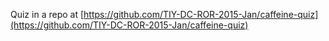 Quiz in a repo at [https://github.com/TIY-DC-ROR-2015-Jan/caffeine-quiz](https://github.com/TIY-DC-ROR-2015-Jan/caffeine-quiz)

